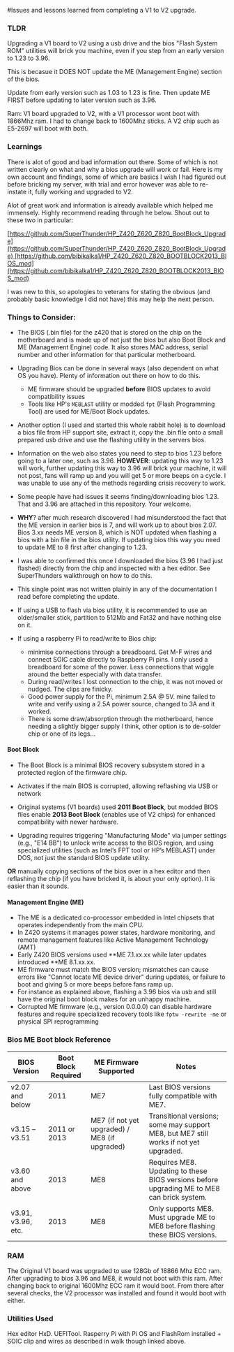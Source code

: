 #Issues and lessons learned from completing a V1 to V2 upgrade.

### TLDR
Upgrading a V1 board to V2 using a usb drive and the bios "Flash System ROM" utilities will brick you machine, even if you step from an early version to 1.23 to 3.96.

This is becasue it DOES NOT update the ME (Management Engine) section of the bios.

Update from early version such as 1.03 to 1.23 is fine. Then update ME FIRST before updating to later version such as 3.96.

Ram: V1 board upgraded to V2, with a V1 processor wont boot with 1866Mhz ram. I had to change back to 1600Mhz sticks. A V2 chip such as E5-2697 will boot with both. 


### Learnings

There is alot of good and bad information out there. Some of which is not written clearly on what and why a bios upgrade will work or fail. 
Here is my own account and findings, some of which are basics I wish I had figured out before bricking my server, with trial and error however was able to re-instate it, fully working and upgraded to V2.

Alot of great work and information is already available which helped me immensely. Highly recommend reading through he below. Shout out to these two in particular:

[https://github.com/SuperThunder/HP_Z420_Z620_Z820_BootBlock_Upgrade](https://github.com/SuperThunder/HP_Z420_Z620_Z820_BootBlock_Upgrade) [https://github.com/bibikalka1/HP_Z420_Z620_Z820_BOOTBLOCK2013_BIOS_mod](https://github.com/bibikalka1/HP_Z420_Z620_Z820_BOOTBLOCK2013_BIOS_mod)

I was new to this, so apologies to veterans for stating the obvious (and probably basic knowledge I did not have) this may help the next person. 

### Things to Consider:
- The BIOS (.bin file) for the z420 that is stored on the chip on the motherboard and is made up of not just the bios but also Boot Block and ME (Management Engine) code. It also stores MAC address, serial number and other information for that particular motherboard. 

- Upgrading Bios can be done in several ways (also dependent on what OS you have). Plenty of information out there on how to do this. 
	- ME firmware should be upgraded **before** BIOS updates to avoid compatibility issues
	- Tools like HP's `MEBLAST` utility or modded `fpt` (Flash Programming Tool) are used for ME/Boot Block updates.

- Another option (I used and started this whole rabbit hole) is to download a bios file from HP support site, extract it, copy the .bin file onto a small prepared usb drive and use the flashing utility in the servers bios. 

- Information on the web also states you need to step to bios 1.23 before going to a later one, such as 3.96. **HOWEVER**: updating this way to 1.23 will work, further updating this way to 3.96 will brick your machine, it will not post, fans will ramp up and you will get 5 or more beeps on a cycle. I was unable to use any of the methods regarding crisis recovery to work. 
- Some people have had issues it seems finding/downloading bios 1.23. That and 3.96 are attached in this repository. Your welcome. 

- **WHY**? after much research discovered I had misunderstood the fact that the ME version in earlier bios is 7, and will work up to about bios 2.07. Bios 3.xx needs ME version 8, which is NOT updated when flashing a bios with a bin file in the bios utility. If updating bios this way you need to update ME to 8 first after changing to 1.23.

- I was able to confirmed this once I downloaded the bios (3.96 I had just flashed) directly from the chip and inspected with a hex editor. See SuperThunders walkthrough on how to do this. 

- This single point was not written plainly in any of the documentation I read before completing the update. 

- If using a USB to flash via bios utility, it is recommended to use an older/smaller stick, partition to 512Mb and Fat32 and have nothing else on it. 

- If using a raspberry Pi to read/write to Bios chip:
	- minimise connections through a breadboard. Get M-F wires and connect SOIC cable directly to Raspberry Pi pins. I only used a breadboard for some of the power. Less connections that wiggle around the better especially with data transfer. 
	- During read/writes I lost connection to the chip, it was not moved or nudged. The clips are finicky. 
	- Good power supply for the Pi, minimum 2.5A @ 5V. mine failed to write and verify using a 2.5A power source, changed to 3A and it worked. 
	- There is some draw/absorption through the motherboard, hence needing a slightly bigger supply I think, other option is to de-solder chip or one of its legs...

#### Boot Block
- The Boot Block is a minimal BIOS recovery subsystem stored in a protected region of the firmware chip.
-  Activates if the main BIOS is corrupted, allowing reflashing via USB or network
- Original systems (V1 boards) used **2011 Boot Block**, but modded BIOS files enable **2013 Boot Block** (enables use of V2 chips) for enhanced compatibility with newer hardware.

- Upgrading requires triggering "Manufacturing Mode" via jumper settings (e.g., "E14 BB") to unlock write access to the BIOS region, and using specialized utilities (such as Intel’s FPT tool or HP’s MEBLAST) under DOS, not just the standard BIOS update utility.

**OR** manually copying sections of the bios over in a hex editor and then reflashing the chip (if you have bricked it, is about your only option). It is easier than it sounds. 

#### Management Engine (ME)
- The ME is a dedicated co-processor embedded in Intel chipsets that operates independently from the main CPU. 
- In Z420 systems it manages power states, hardware monitoring, and remote management features like Active Management Technology (AMT)
-  Early Z420 BIOS versions used **ME 7.1.xx.xx while later updates introduced **ME 8.1.xx.xx.
- ME firmware must match the BIOS version; mismatches can cause errors like "Cannot locate ME device driver" during updates, or failure to boot and giving 5 or more beeps before fans ramp up.
- For instance as explained above, flashing a 3.96 bios via usb and still have the original boot block makes for an unhappy machine. 
- Corrupted ME firmware (e.g., version 0.0.0.0) can disable hardware features and require specialized recovery tools like `fptw -rewrite -me` or physical SPI reprogramming

### Bios ME Boot block Reference

| BIOS Version         | Boot Block Required | ME Firmware Supported | Notes                                                                                   |
|----------------------|--------------------|----------------------|-----------------------------------------------------------------------------------------|
| v2.07 and below      | 2011               | ME7                  | Last BIOS versions fully compatible with ME7.                                           |
| v3.15 – v3.51        | 2011 or 2013       | ME7 (if not yet upgraded) / ME8 (if upgraded) | Transitional versions; some may support ME8, but ME7 still works if not yet upgraded.   |
| v3.60 and above      | 2013               | ME8                  | Requires ME8. Updating to these BIOS versions before upgrading ME to ME8 can brick system.|
| v3.91, v3.96, etc.   | 2013               | ME8                  | Only supports ME8. Must upgrade ME to ME8 before flashing these BIOS versions.          |

### RAM
The Original V1 board was upgraded to use 128Gb of 18866 Mhz ECC ram.
After upgrading to bios 3.96 and ME8, it would not boot with this ram. After changing back to original 1600Mhz ECC ram it would boot. 
From there after several checks, the V2 processor was installed and found it would boot with either. 

### Utilities Used
Hex editor HxD. 
UEFITool.
Rasperry Pi with Pi OS and FlashRom installed + SOIC clip and wires as described in walk though linked above. 
